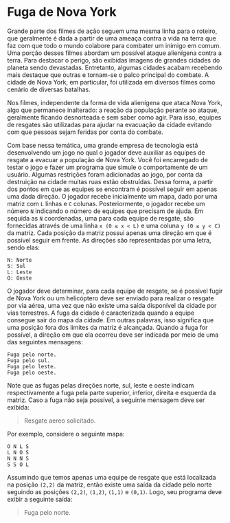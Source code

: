 # Fuga de Nova York
Grande parte dos filmes de ação seguem uma mesma linha para o roteiro, que geralmente é dada a partir de uma ameaça contra a vida na terra que faz com que todo o mundo colabore para combater um inimigo em comum. Uma porção desses filmes abordam um possível ataque alienígena contra a terra. Para destacar o perigo, são exibidas imagens de grandes cidades do planeta sendo devastadas. Entretanto, algumas cidades acabam recebendo mais destaque que outras e tornam-se o palco principal do combate. A cidade de Nova York, em particular, foi utilizada em diversos filmes como cenário de diversas batalhas.

Nos filmes, independente da forma de vida alienígena que ataca Nova York, algo que permanece inalterado: a reação da população perante ao ataque, geralmente ficando desnorteada e sem saber como agir. Para isso, equipes de resgates são utilizadas para ajudar na evacuação da cidade evitando com que pessoas sejam feridas por conta do combate.

Com base nessa temática, uma grande empresa de tecnologia está desenvolvendo um jogo no qual o jogador deve auxiliar as equipes de resgate a evacuar a população de Nova York. Você foi encarregado de testar o jogo e fazer um programa que simule o comportamente de um usuário. Algumas restrições foram adicionadas ao jogo, por conta da destruição na cidade muitas ruas estão obstruídas. Dessa forma, a partir dos pontos em que as equipes se encontram é possível seguir em apenas uma dada direção. O jogador recebe inicialmente um mapa, dado por uma matriz com ``L`` linhas e ``C`` colunas. Posteriormente, o jogador recebe um número ``N`` indicando o número de equipes que precisam de ajuda. Em sequida as ``N`` coordenadas, uma para cada equipe de resgate, são fornecidas através de uma linha ``x (0 ≤ x < L)`` e uma coluna ``y (0 ≤ y < C)`` da matriz. Cada posição da matriz possui apenas uma direção em que é possível seguir em frente. As direções são representadas por uma letra, sendo elas:

    N: Norte
    S: Sul
    L: Leste
    O: Oeste
O jogador deve determinar, para cada equipe de resgate, se é possivel fugir de Nova York ou um helicóptero deve ser enviado para realizar o resgate por via aérea, uma vez que não existe uma saída disponível da cidade por vias terrestres. A fuga da cidade é caracterizada quando a equipe consegue sair do mapa da cidade. Em outras palavras, isso significa que uma posição fora dos limites da matriz é alcançada. Quando a fuga for possível, a direção em que ela ocorreu deve ser indicada por meio de uma das seguintes mensagens:

    Fuga pelo norte.
    Fuga pelo sul.
    Fuga pelo leste.
    Fuga pelo oeste.
Note que as fugas pelas direções norte, sul, leste e oeste indicam respectivamente a fuga pela parte superior, inferior, direita e esquerda da matriz. Caso a fuga não seja possível, a seguinte mensagem deve ser exibida:

> Resgate aereo solicitado.

Por exemplo, considere o seguinte mapa:

    O N L S
    L N O S
    N N N S
    S S O L
Assumindo que temos apenas uma equipe de resgate que está localizada na posição ``(2,2)`` da matriz, então existe uma saída da cidade pelo norte seguindo as posições ``(2,2)``, ``(1,2)``, ``(1,1)`` e ``(0,1)``. Logo, seu programa deve exibir a seguinte saída:

> Fuga pelo norte.
